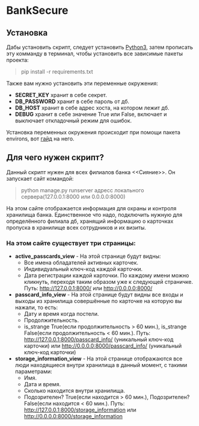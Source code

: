 # BankSecure

## Установка


Дабы установить скрипт, следует установить [Python3](https://dvmn.org/encyclopedia/what-you-need-to-know/python_basics_install_python/), затем прописать эту комманду в терминал, чтобы установить все зависимые пакеты проекта:

> pip install -r requirements.txt

Также вам нужно установить эти переменные окружения:
* **SECRET_KEY** хранит в себе секрет.
* **DB_PASSWORD** хранит в себе пароль от дб.
* **DB_HOST** хранит в себе адрес хоста, на котором лежит дб.
* **DEBUG** хранит в себе значение True или False, включает и выключает откладочный режим для ошибок.

Установка переменных окружения происходит при помощи пакета environs, вот [гайд](https://pypi.org/project/environs/) на него.

## Для чего нужен скрипт?

Данный скрипт нужен для всех филиалов банка <<Сияние>>.
Он запускает сайт командой:

> python manage.py runserver адресс локального сервера(127.0.0.1:8000 или 0.0.0.0:8000)

На этом сайте отображается информация для охраны и контроля хранилища банка. Единственное что надо, подключить нужную для определённого филиала дб, хранящий информацию о карточках пропуска в хранилище всех сотрудников и их визиты.

### На этом сайте существует три страницы:

* **active_passcards_view** - На этой странице будут видны:
    * Все имена обладателей активных карточек.
    * Индивидуальный ключ-код каждой карточки.
    * Дата регистрации каждой карточки.
    По каждому имени можно кликнуть, переходя таким образом уже к следующей страничке.
    Путь: http://127.0.0.1:8000/ или http://0.0.0.0:8000/
* **passcard_info_view** - На этой странице будут видны все входы и выходы из хранилища совершённые по карточке на которую вы нажали, то есть:
    * Дату и время когда постели.
    * Продолжительность.
    * is_strange True(если продолжительность > 60 мин.), is_strange False(если продолжительность < 60 мин.).
    Путь: http://127.0.0.1:8000/passcard_info/ (уникальный ключ-код карточки) или http://0.0.0.0:8000/passcard_info/ (уникальный ключ-код карточки)
* **storage_information_view** - На этой странице отображаются все люди находящиеся внутри хранилища в данный момент, с такими параметрами:
    * Имя.
    * Дата и время.
    * Сколько находится внутри хранилища.
    * Подозрителен? True(если находится > 60 мин.), Подозрителен? False(если находится < 60 мин.).
    Путь: http://127.0.0.1:8000/storage_information или http://0.0.0.0:8000/storage_information
